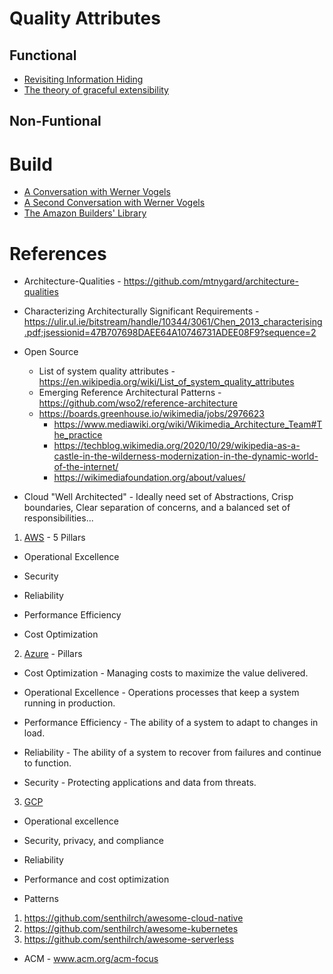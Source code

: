 # Quality Attributes

## Functional

* [Revisiting Information Hiding](https://link.springer.com/chapter/10.1007%2F978-3-642-22655-7_8)
* [The theory of graceful extensibility](https://link.springer.com/article/10.1007/s10669-018-9708-3)

## Non-Funtional

# Build

* [A Conversation with Werner Vogels](https://queue.acm.org/detail.cfm?id=1142065)
* [A Second Conversation with Werner Vogels](https://queue.acm.org/detail.cfm?id=3434573)
* [The Amazon Builders' Library](https://aws.amazon.com/builders-library/)

# References

* Architecture-Qualities - https://github.com/mtnygard/architecture-qualities

* Characterizing Architecturally Significant Requirements - https://ulir.ul.ie/bitstream/handle/10344/3061/Chen_2013_characterising.pdf;jsessionid=47B707698DAEE64A10746731ADEE08F9?sequence=2

* Open Source
  * List of system quality attributes - https://en.wikipedia.org/wiki/List_of_system_quality_attributes
  * Emerging Reference Architectural Patterns - https://github.com/wso2/reference-architecture
  * https://boards.greenhouse.io/wikimedia/jobs/2976623
    * https://www.mediawiki.org/wiki/Wikimedia_Architecture_Team#The_practice
    * https://techblog.wikimedia.org/2020/10/29/wikipedia-as-a-castle-in-the-wilderness-modernization-in-the-dynamic-world-of-the-internet/ 
    * https://wikimediafoundation.org/about/values/

* Cloud "Well Architected" - Ideally need set of Abstractions, Crisp boundaries, Clear separation of concerns, and a balanced set of responsibilities...

1. [AWS](https://aws.amazon.com/architecture/) - 5 Pillars

* Operational Excellence

* Security

* Reliability

* Performance Efficiency

* Cost Optimization

2. [Azure](https://azure.microsoft.com/en-us/blog/introducing-the-microsoft-azure-wellarchitected-framework/) - Pillars
* Cost Optimization	- Managing costs to maximize the value delivered.

* Operational Excellence	- Operations processes that keep a system running in production.

* Performance Efficiency	- The ability of a system to adapt to changes in load.

* Reliability	- The ability of a system to recover from failures and continue to function.

* Security	- Protecting applications and data from threats.

3. [GCP](https://cloud.google.com/architecture/framework)

* Operational excellence

* Security, privacy, and compliance

* Reliability

* Performance and cost optimization

* Patterns

1. https://github.com/senthilrch/awesome-cloud-native
2. https://github.com/senthilrch/awesome-kubernetes
3. https://github.com/senthilrch/awesome-serverless

* ACM - www.acm.org/acm-focus



